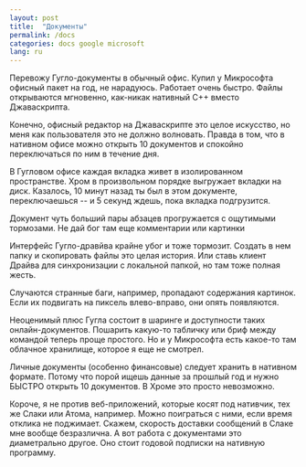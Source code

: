```yaml
---
layout: post
title:  "Документы"
permalink: /docs
categories: docs google microsoft
lang: ru
---
```


Перевожу Гугло-документы в обычный офис. Купил у Микрософта офисный пакет на
год, не нарадуюсь. Работает очень быстро. Файлы открываются мгновенно, как-никак
нативный C++ вместо Джаваскрипта.

Конечно, офисный редактор на Джаваскрипте это целое искусство, но меня как
пользователя это не должно волновать. Правда в том, что в нативном офисе можно
открыть 10 документов и спокойно переключаться по ним в течение дня.

В Гугловом офисе каждая вкладка живет в изолированном пространстве. Хром в
произвольном порядке выгружает вкладки на диск. Казалось, 10 минут назад ты был
в этом документе, переключаешься -- и 5 секунд ждешь, пока вкладка подгрузится.

Документ чуть больший пары абзацев прогружается с ощутимыми тормозами. Не дай
бог там еще комментарии или картинки

Интерфейс Гугло-дравйва крайне убог и тоже тормозит. Создать в нем папку и
скопировать файлы это целая история. Или ставь клиент Драйва для синхронизации с
локальной папкой, но там тоже полная жесть.

Случаются странные баги, например, пропадают содержания картинок. Если их
подвигать на пиксель влево-вправо, они опять появляются.

Неоценимый плюс Гугла состоит в шаринге и доступности таких
онлайн-документов. Пошарить какую-то табличку или бриф между командой теперь
проще простого. Но и у Микрософта есть какое-то там облачное хранилище, которое
я еще не смотрел.

Личные документы (особенно финансовые) следует хранить в нативном
формате. Потому что порой ищешь данные за прошлый год и нужно БЫСТРО открыть 10
документов. В Хроме это просто невозможно.

Короче, я не против веб-приложений, которые косят под нативчик, тех же Слаки или
Атома, например. Можно поиграться с ними, если время отклика не
поджимает. Скажем, скорость доставки сообщений в Слаке мне вообще безразлична. А
вот работа с документами это диаметрально другое. Оно стоит годовой подписки на
нативную программу.
